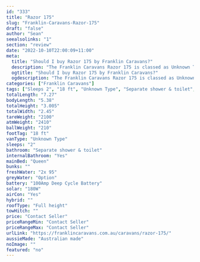 ```yaml
---
id: "333"
title: "Razor 175"
slug: "Franklin-Caravans-Razor-175"
draft: "false"
author: "Sean"
seealsolinks: "1"
section: "review"
date: "2022-10-10T22:00:09+11:00"
meta:
  title: "Should I buy Razor 175 by Franklin Caravans?"
  description: "The Franklin Caravans Razor 175 is classed as Unknown Type, and sleeps 2 people. It is Australian made and comes in at 18 ft. It generally has Separate shower & toilet."
  ogtitle: "Should I buy Razor 175 by Franklin Caravans?"
  ogdescription: "The Franklin Caravans Razor 175 is classed as Unknown Type, and sleeps 2 people. It is Australian made and comes in at 18 ft. It generally has Separate shower & toilet."
categories: ["Franklin Caravans"]
tags: ["Sleeps 2", "18 ft", "Unknown Type", "Separate shower & toilet", "Full height", "Price Unknown"]
totalLength: "7.27"
bodyLength: "5.38"
totalHeight: "3.005"
totalWidth: "2.45"
tareWeight: "2100"
atmWeight: "2410"
ballWeight: "210"
footTag: "18 ft"
vanType: "Unknown Type"
sleeps: "2"
bathroom: "Separate shower & toilet"
internalBathroom: "Yes"
mainBed: "Queen"
bunks: ""
freshWater: "2x 95"
greyWater: "Option"
battery: "100Amp Deep Cycle Battery"
solar: "180W"
airCon: "Yes"
hybrid: ""
roofType: "Full height"
towHitch: ""
price: "Contact Seller"
priceRangeMin: "Contact Seller"
priceRangeMax: "Contact Seller"
urlLink: "https://franklincaravans.com.au/caravans/razor-175/"
aussieMade: "Australian made"
noImage: ""
featured: "no"
---
```

